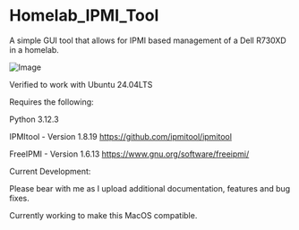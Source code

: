 # Homelab_IPMI_Tool
A simple GUI tool that allows for IPMI based management of a Dell R730XD in a homelab. 

![Image](https://github.com/user-attachments/assets/17a0c523-b942-4262-9175-ca99f3f933e6)

Verified to work with Ubuntu 24.04LTS

Requires the following:

Python 3.12.3

IPMItool - Version 1.8.19
https://github.com/ipmitool/ipmitool

FreeIPMI - Version 1.6.13
https://www.gnu.org/software/freeipmi/






Current Development:


Please bear with me as I upload additional documentation, features and bug fixes. 

Currently working to make this MacOS compatible. 
